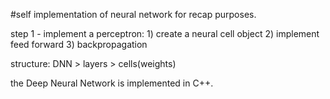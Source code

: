 #self implementation of neural network for recap purposes.


step 1 - implement a perceptron:
    1) create a neural cell object
    2) implement feed forward
    3) backpropagation

structure:
DNN > layers > cells(weights)



the Deep Neural Network is implemented in C++.

